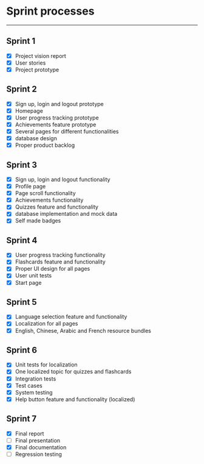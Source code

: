 <h1>Sprint processes</h1>

*****

## Sprint 1
- [x] Project vision report
- [x] User stories
- [x] Project prototype

## Sprint 2
- [x] Sign up, login and logout prototype
- [x] Homepage
- [x] User progress tracking prototype
- [x] Achievements feature prototype
- [x] Several pages for different functionalities
- [x] database design
- [x] Proper product backlog

## Sprint 3
- [x] Sign up, login and logout functionality
- [x] Profile page
- [x] Page scroll functionality
- [x] Achievements functionality
- [x] Quizzes feature and functionality
- [x] database implementation and mock data
- [x] Self made badges

## Sprint 4
- [x] User progress tracking functionality
- [x] Flashcards feature and functionality
- [x] Proper UI design for all pages
- [x] User unit tests
- [x] Start page 

## Sprint 5
- [x] Language selection feature and functionality
- [x] Localization for all pages
- [x] English, Chinese, Arabic and French resource bundles

## Sprint 6
- [x] Unit tests for localization
- [x] One localized topic for quizzes and flashcards
- [x] Integration tests
- [x] Test cases
- [x] System testing
- [x] Help button feature and functionality (localized)

## Sprint 7
- [x] Final report
- [ ] Final presentation
- [x] Final documentation
- [ ] Regression testing
